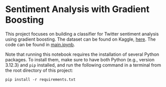 # Sentiment Analysis with Gradient Boosting

This project focuses on building a classifier for Twitter sentiment analysis using gradient boosting. The dataset can be found on Kaggle, [here](https://www.kaggle.com/datasets/yasserh/twitter-tweets-sentiment-dataset). The code can be found in [main.ipynb](src/main.ipynb).

Note that running this notebook requires the installation of several Python packages. To install them, make sure to have both Python (e.g., version 3.12.3) and `pip` installed, and run the following command in a terminal from the root directory of this project:

```
pip install -r requirements.txt
```